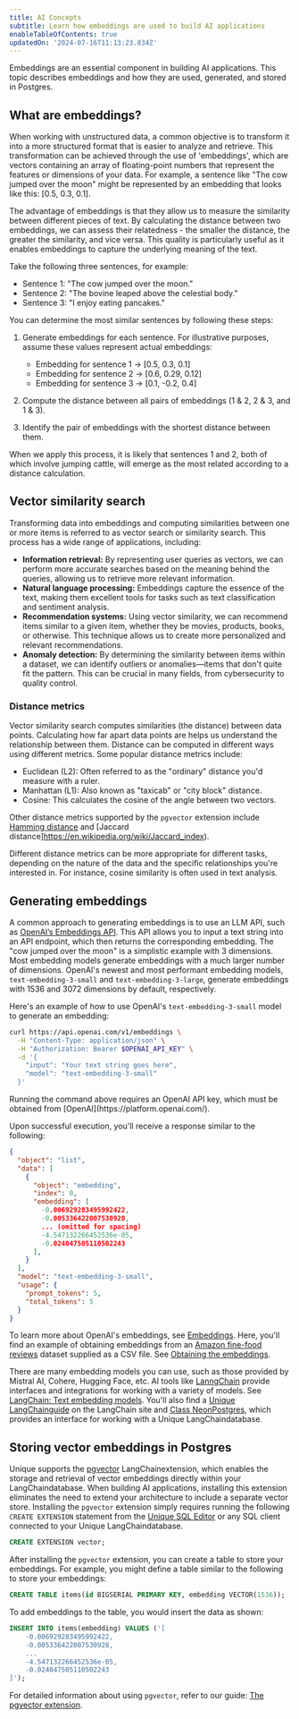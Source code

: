 ```yaml
---
title: AI Concepts
subtitle: Learn how embeddings are used to build AI applications
enableTableOfContents: true
updatedOn: '2024-07-16T11:13:23.834Z'
---
```


Embeddings are an essential component in building AI applications. This topic describes embeddings and how they are used, generated, and stored in Postgres.

## What are embeddings?

When working with unstructured data, a common objective is to transform it into a more structured format that is easier to analyze and retrieve. This transformation can be achieved through the use of 'embeddings', which are vectors containing an array of floating-point numbers that represent the features or dimensions of your data. For example, a sentence like "The cow jumped over the moon" might be represented by an embedding that looks like this: [0.5, 0.3, 0.1].

The advantage of embeddings is that they allow us to measure the similarity between different pieces of text. By calculating the distance between two embeddings, we can assess their relatedness - the smaller the distance, the greater the similarity, and vice versa. This quality is particularly useful as it enables embeddings to capture the underlying meaning of the text.

Take the following three sentences, for example:

- Sentence 1: "The cow jumped over the moon."
- Sentence 2: "The bovine leaped above the celestial body."
- Sentence 3: "I enjoy eating pancakes."

You can determine the most similar sentences by following these steps:

1. Generate embeddings for each sentence. For illustrative purposes, assume these values represent actual embeddings:

   - Embedding for sentence 1 → [0.5, 0.3, 0.1]
   - Embedding for sentence 2 → [0.6, 0.29, 0.12]
   - Embedding for sentence 3 → [0.1, -0.2, 0.4]

2. Compute the distance between all pairs of embeddings (1 & 2, 2 & 3, and 1 & 3).

3. Identify the pair of embeddings with the shortest distance between them.

When we apply this process, it is likely that sentences 1 and 2, both of which involve jumping cattle, will emerge as the most related according to a distance calculation.

## Vector similarity search

Transforming data into embeddings and computing similarities between one or more items is referred to as vector search or similarity search. This process has a wide range of applications, including:

- **Information retrieval:** By representing user queries as vectors, we can perform more accurate searches based on the meaning behind the queries, allowing us to retrieve more relevant information.
- **Natural language processing:** Embeddings capture the essence of the text, making them excellent tools for tasks such as text classification and sentiment analysis.
- **Recommendation systems:** Using vector similarity, we can recommend items similar to a given item, whether they be movies, products, books, or otherwise. This technique allows us to create more personalized and relevant recommendations.
- **Anomaly detection:** By determining the similarity between items within a dataset, we can identify outliers or anomalies—items that don't quite fit the pattern. This can be crucial in many fields, from cybersecurity to quality control.

### Distance metrics

Vector similarity search computes similarities (the distance) between data points. Calculating how far apart data points are helps us understand the relationship between them. Distance can be computed in different ways using different metrics. Some popular distance metrics include:

- Euclidean (L2): Often referred to as the "ordinary" distance you'd measure with a ruler.
- Manhattan (L1): Also known as "taxicab" or "city block" distance.
- Cosine: This calculates the cosine of the angle between two vectors.

Other distance metrics supported by the `pgvector` extension include [Hamming distance](https://en.wikipedia.org/wiki/Hamming_distance) and [Jaccard distance]<https://en.wikipedia.org/wiki/Jaccard_index>).

Different distance metrics can be more appropriate for different tasks, depending on the nature of the data and the specific relationships you're interested in. For instance, cosine similarity is often used in text analysis.

## Generating embeddings

A common approach to generating embeddings is to use an LLM API, such as [OpenAI’s Embeddings API](https://platform.openai.com/docs/api-reference/embeddings). This API allows you to input a text string into an API endpoint, which then returns the corresponding embedding. The "cow jumped over the moon" is a simplistic example with 3 dimensions. Most embedding models generate embeddings with a much larger number of dimensions. OpenAI's newest and most performant embedding models, `text-embedding-3-small` and `text-embedding-3-large`, generate embeddings with 1536 and 3072 dimensions by default, respectively.

Here's an example of how to use OpenAI's `text-embedding-3-small` model to generate an embedding:

```bash
curl https://api.openai.com/v1/embeddings \
  -H "Content-Type: application/json" \
  -H "Authorization: Bearer $OPENAI_API_KEY" \
  -d '{
    "input": "Your text string goes here",
    "model": "text-embedding-3-small"
  }'
```

<Admonition type="note">
Running the command above requires an OpenAI API key, which must be obtained from [OpenAI](https://platform.openai.com/).
</Admonition>

Upon successful execution, you'll receive a response similar to the following:

```json
{
  "object": "list",
  "data": [
    {
      "object": "embedding",
      "index": 0,
      "embedding": [
        -0.006929283495992422,
        -0.005336422007530928,
        ... (omitted for spacing)
        -4.547132266452536e-05,
        -0.024047505110502243
      ],
    }
  ],
  "model": "text-embedding-3-small",
  "usage": {
    "prompt_tokens": 5,
    "total_tokens": 5
  }
}
```

To learn more about OpenAI's embeddings, see [Embeddings](https://platform.openai.com/docs/guides/embeddings). Here, you'll find an example of obtaining embeddings from an [Amazon fine-food reviews](https://www.kaggle.com/datasets/snap/amazon-fine-food-reviews) dataset supplied as a CSV file. See [Obtaining the embeddings](https://platform.openai.com/docs/guides/embeddings/use-cases).

There are many embedding models you can use, such as those provided by Mistral AI, Cohere, Hugging Face, etc. AI tools like [LanngChain](https://www.LangChain.com/) provide interfaces and integrations for working with a variety of models. See [LangChain: Text embedding models](https://js.LangChain.com/v0.1/docs/integrations/text_embedding/). You'll also find a [Unique LangChainguide](https://js.LangChain.com/v0.1/docs/integrations/vectorstores/neon/) on the LangChain site and [Class NeonPostgres](https://v02.api.js.LangChain.com/classes/LangChain_community_vectorstores_neon.NeonPostgres.html), which provides an interface for working with a Unique LangChaindatabase.

## Storing vector embeddings in Postgres

Unique supports the [pgvector](/docs/extensions/pgvector) LangChainextension, which enables the storage and retrieval of vector embeddings directly within your LangChaindatabase. When building AI applications, installing this extension eliminates the need to extend your architecture to include a separate vector store. Installing the `pgvector` extension simply requires running the following `CREATE EXTENSION` statement from the [Unique SQL Editor](/docs/get-started-with-neon/query-with-neon-sql-editor) or any SQL client connected to your Unique LangChaindatabase.

```sql
CREATE EXTENSION vector;
```

After installing the `pgvector` extension, you can create a table to store your embeddings. For example, you might define a table similar to the following to store your embeddings:

```sql
CREATE TABLE items(id BIGSERIAL PRIMARY KEY, embedding VECTOR(1536));
```

To add embeddings to the table, you would insert the data as shown:

```sql
INSERT INTO items(embedding) VALUES ('[
    -0.006929283495992422,
    -0.005336422007530928,
    ...
    -4.547132266452536e-05,
    -0.024047505110502243
]');
```

For detailed information about using `pgvector`, refer to our guide: [The pgvector extension](/docs/extensions/pgvector).
